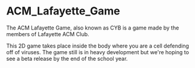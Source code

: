 ACM_Lafayette_Game
==================
The ACM Lafayette Game, also known as CYB is a game made by the members of Lafayette ACM Club.

This 2D game takes place inside the body where you are a cell defending off of viruses. The game still is in heavy development but we're hoping to see a beta release by the end of the school year.
